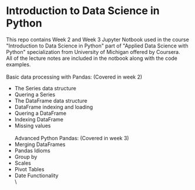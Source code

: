 # Introduction to Data Science in Python
This repo contains Week 2 and Week 3 Jupyter Notbook used in the course "Introduction to Data Science in Python" part of 
"Applied Data Science with Python" specialization from University of Michigan offered by Coursera.\
All of the lecture notes are included in the notbook along with the code examples.\
\
Basic data processing with Pandas: (Covered in week 2)
* The Series data structure
* Quering a Series
* The DataFrame data structure
* DataFrame indexing and loading
* Quering a DataFrame
* Indexing DataFrame
* Missing values\
\
Advanced Python Pandas: (Covered in week 3)
* Merging DataFrames
* Pandas Idioms
* Group by
* Scales
* Pivot Tables
* Date Functionality\
\
